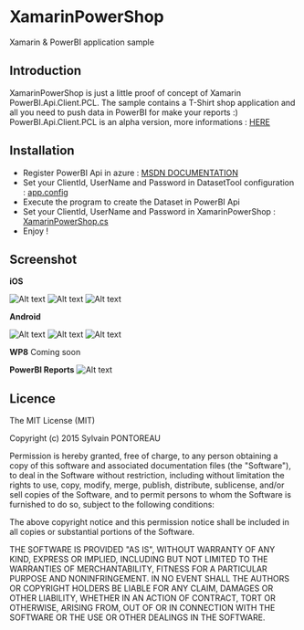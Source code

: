 XamarinPowerShop
=======

Xamarin &amp; PowerBI application sample


## Introduction

XamarinPowerShop is just a little proof of concept of Xamarin PowerBI.Api.Client.PCL.
The sample contains a T-Shirt shop application and all you need to push data in PowerBI for make your reports :)
PowerBI.Api.Client.PCL is an alpha version, more informations : [HERE](https://github.com/Vtek/PowerBI.Api.Client/wiki/PCL)


## Installation

- Register PowerBI Api in azure : [MSDN DOCUMENTATION](https://msdn.microsoft.com/en-us/library/dn877544.aspx)
- Set your ClientId, UserName and Password in DatasetTool configuration : [app.config](https://github.com/Vtek/XamarinPowerShop/blob/master/src/DatasetTool/app.config)
- Execute the program to create the Dataset in PowerBI Api
- Set your ClientId, UserName and Password in XamarinPowerShop : [XamarinPowerShop.cs](https://github.com/Vtek/XamarinPowerShop/blob/master/src/XamarinPowerShop/XamarinPowerShop.cs)
- Enjoy !

## Screenshot

**iOS**

![Alt text](http://sylvain.pontoreau.com/wp-content/uploads/2015/02/iOS-Screen1.png "iOS screenshot 1")
![Alt text](http://sylvain.pontoreau.com/wp-content/uploads/2015/02/iOS-Screen2.png "iOS screenshot 2")
![Alt text](http://sylvain.pontoreau.com/wp-content/uploads/2015/02/iOS-Screen5.png "iOS screenshot 5")

**Android**

![Alt text](http://sylvain.pontoreau.com/wp-content/uploads/2015/02/Android-Screen1.png "Android screenshot 1")
![Alt text](http://sylvain.pontoreau.com/wp-content/uploads/2015/02/Android-Screen2.png "Android screenshot 2")
![Alt text](http://sylvain.pontoreau.com/wp-content/uploads/2015/02/Android-Screen4.png "Android screenshot 4")

**WP8**
Coming soon

**PowerBI Reports**
![Alt text](http://sylvain.pontoreau.com/wp-content/uploads/2015/02/PowerBI.png "PowerBI T-Shirt shop screenshot")


## Licence
The MIT License (MIT)

Copyright (c) 2015 Sylvain PONTOREAU

Permission is hereby granted, free of charge, to any person obtaining a copy
of this software and associated documentation files (the "Software"), to deal
in the Software without restriction, including without limitation the rights
to use, copy, modify, merge, publish, distribute, sublicense, and/or sell
copies of the Software, and to permit persons to whom the Software is
furnished to do so, subject to the following conditions:

The above copyright notice and this permission notice shall be included in all
copies or substantial portions of the Software.

THE SOFTWARE IS PROVIDED "AS IS", WITHOUT WARRANTY OF ANY KIND, EXPRESS OR
IMPLIED, INCLUDING BUT NOT LIMITED TO THE WARRANTIES OF MERCHANTABILITY,
FITNESS FOR A PARTICULAR PURPOSE AND NONINFRINGEMENT. IN NO EVENT SHALL THE
AUTHORS OR COPYRIGHT HOLDERS BE LIABLE FOR ANY CLAIM, DAMAGES OR OTHER
LIABILITY, WHETHER IN AN ACTION OF CONTRACT, TORT OR OTHERWISE, ARISING FROM,
OUT OF OR IN CONNECTION WITH THE SOFTWARE OR THE USE OR OTHER DEALINGS IN THE
SOFTWARE.
